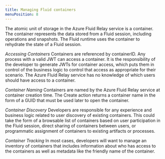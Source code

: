 ```yaml
---
title: Managing Fluid containers
menuPosition: 8
---
```


The atomic unit of storage in the Azure Fluid Relay service is a container. The container represents the data stored from a Fluid session, including operations and snapshots. The Fluid runtime uses the container to rehydrate the state of a Fluid session.

*Accessing Containers*
Containers are referenced by containerID. Any process with a valid JWT can access a container. It is the responsibility of the developer to generate JWTs for container access, which puts them in control of the business logic to control that access as appropriate for their scenario. The Azure Fluid Relay service has no knowledge of which users should have access to a container.

*Container Naming*
Containers are named by the Azure Fluid Relay service at container creation time. The Create action returns a container name in the form of a GUID that must be used later to open the container.

*Container Discovery*
Developers are responsible for any experience and business logic related to user discovery of existing containers. This could take the form of a browsable list of containers based on user participation in the Fluid session, direct sharing of containers between users, or programmatic assignment of containers to existing artifacts or processes.

*Container Tracking*
In most cases, developers will want to manage an inventory of containers that includes information about who has access to the containers as well as metadata like the friendly name of the container.